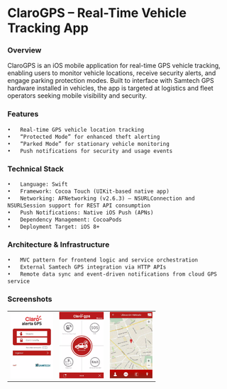 # ClaroGPS – Real-Time Vehicle Tracking App

### Overview
ClaroGPS is an iOS mobile application for real-time GPS vehicle tracking, enabling users to monitor vehicle locations, receive security alerts, and engage parking protection modes. Built to interface with Samtech GPS hardware installed in vehicles, the app is targeted at logistics and fleet operators seeking mobile visibility and security.

### Features
	•	Real-time GPS vehicle location tracking
	•	“Protected Mode” for enhanced theft alerting
	•	“Parked Mode” for stationary vehicle monitoring
	•	Push notifications for security and usage events

### Technical Stack
	•	Language: Swift
	•	Framework: Cocoa Touch (UIKit-based native app)
	•	Networking: AFNetworking (v2.6.3) – NSURLConnection and NSURLSession support for REST API consumption
	•	Push Notifications: Native iOS Push (APNs)
	•	Dependency Management: CocoaPods
	•	Deployment Target: iOS 8+

### Architecture & Infrastructure
	•	MVC pattern for frontend logic and service orchestration
	•	External Samtech GPS integration via HTTP APIs
	•	Remote data sync and event-driven notifications from cloud GPS service


### Screenshots
<table>
  <tr>
	<td><img src="./../assets/claro-gps/screen-0.webp" alt="App" height="150"></td>
	<td><img src="./../assets/claro-gps/screen-1.webp" alt="App" height="150"></td>
	<td><img src="./../assets/claro-gps/screen-2.webp" alt="App" height="150"></td>
  </tr>
</table>